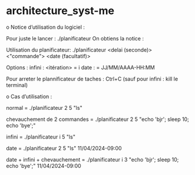 # architecture_syst-me

o Notice d’utilisation du logiciel :

Pour juste le lancer : ./planificateur
On obtiens la notice :

Utilisation du planificateur: ./planificateur <iterations> <delai (seconde)> <"commande"> <date (facultatif)>

Options :
infini : <itération> = i
date : <date> = JJ/MM/AAAA-HH:MM

Pour arreter le plannificateur de taches : Ctrl+C (sauf pour infini : kill le terminal)

o Cas d’utilisation :

normal = ./planificateur 2 5 "ls"

chevauchement de 2 commandes = ./planificateur 2 5 "echo 'bjr'; sleep 10; echo 'bye';"

infini = ./planificateur i 5 "ls"

date = ./planificateur 2 5 "ls" 11/04/2024-09:00

date + infini + chevauchement = ./planificateur i 3 "echo 'bjr'; sleep 10; echo 'bye';" 11/04/2024-09:00
